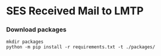 SES Received Mail to LMTP
=====

### Download packages
    mkdir packages
    python -m pip install -r requirements.txt -t ./packages/

